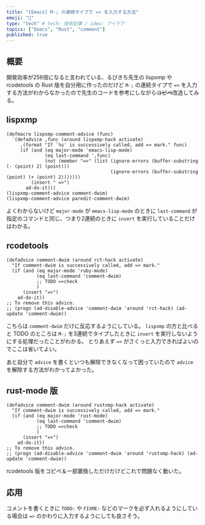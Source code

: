 ```yaml
---
title: "[Emacs] M-; の連続タイプで => を入力する方法"
emoji: "🕌"
type: "tech" # tech: 技術記事 / idea: アイデア
topics: ["Emacs", "Rust", "comment"]
published: true
---
```

## 概要

開発効率が256倍になると言われている、るびきち先生の lispxmp や rcodetools の Rust 版を自分用に作ったのだけど `M-;` の連続タイプで `=>` を入力する方法がわからなかったので先生のコードを参考にしながら~~コピペ~~改造してみる。

## lispxmp

<!-- https://www.emacswiki.org/emacs/download/lispxmp.el -->

```elisp
(defmacro lispxmp-comment-advice (func)
  `(defadvice ,func (around lispxmp-hack activate)
     ,(format "If `%s' is successively called, add => mark." func)
     (if (and (eq major-mode 'emacs-lisp-mode)
              (eq last-command ',func)
              (not (member "=>" (list (ignore-errors (buffer-substring (- (point) 2) (point)))
                                      (ignore-errors (buffer-substring (point) (+ (point) 2)))))))
         (insert " =>")
       ad-do-it)))
(lispxmp-comment-advice comment-dwim)
(lispxmp-comment-advice paredit-comment-dwim)
```

よくわからないけど `major-mode` が `emacs-lisp-mode` のときに `last-command` が指定のコマンドと同じ、つまり2連続のときに `insert` を実行していることだけはわかる。

## rcodetools

<!-- https://gist.github.com/diasjorge/1266897#file-rcodetools-el-L23 -->

```elisp
(defadvice comment-dwim (around rct-hack activate)
  "If comment-dwim is successively called, add => mark."
  (if (and (eq major-mode 'ruby-mode)
           (eq last-command 'comment-dwim)
           ;; TODO =>check
           )
      (insert "=>")
    ad-do-it))
;; To remove this advice.
;; (progn (ad-disable-advice 'comment-dwim 'around 'rct-hack) (ad-update 'comment-dwim))
```

こちらは `comment-dwim` だけに反応するようにしている。
`lispxmp` の方と比べると TODO のところは `M-;` を3連続でタイプしたときに `insert` を実行しないようにする処理だったことがわかる。
とりあえず `=>` がさくっと入力できればよいのでここは省いてよい。

あと自分で `advice` を書くといつも解除できなくなって困っていたので `advice` を解除する方法がわかってよかった。

## rust-mode 版

```elisp: 完成
(defadvice comment-dwim (around rustxmp-hack activate)
  "If comment-dwim is successively called, add => mark."
  (if (and (eq major-mode 'rust-mode)
           (eq last-command 'comment-dwim)
           ;; TODO =>check
           )
      (insert "=>")
    ad-do-it))
;; To remove this advice.
;; (progn (ad-disable-advice 'comment-dwim 'around 'rustxmp-hack) (ad-update 'comment-dwim))
```

rcodetools 版をコピペ＆一部置換しただけだけどこれで問題なく動いた。

## 応用

コメントを書くときに `TODO:` や `FIXME:` などのマークを必ず入れるようにしている場合は `=>` のかわりに入力するようにしても良さそう。
